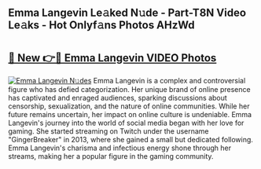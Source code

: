 ## Emma Langevin Le𝚊ked N𝚞de - Part-T8N Video Le𝚊ks - Hot Onlyf𝚊ns Photos AHzWd

# <h2><a href="http://ac47850.deff.icu/?id=Emma+Langevin">🔗 New 👉🔴 Emma Langevin VIDEO Photos</a></h2>

[![Emma Langevin N𝚞des](https://i.imgur.com/rIISA9y.gif)](http://ac47850.deff.icu/?id=Emma+Langevin)
Emma Langevin is a complex and controversial figure who has defied categorization. Her unique brand of online presence has captivated and enraged audiences, sparking discussions about censorship, sexualization, and the nature of online communities. While her future remains uncertain, her impact on online culture is undeniable. Emma Langevin's journey into the world of social media began with her love for gaming. She started streaming on Twitch under the username "GingerBreaker" in 2013, where she gained a small but dedicated following. Emma Langevin's charisma and infectious energy shone through her streams, making her a popular figure in the gaming community.
